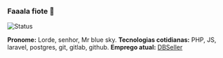 ### Faaala fiote 👋

![Status](https://github-readme-stats.vercel.app/api?username=NocDevX&show_icons=true&theme=radical)

**Pronome:** Lorde, senhor, Mr blue sky.
**Tecnologias cotidianas:** PHP, JS, laravel, postgres, git, gitlab, github.
**Emprego atual:** [DBSeller](https://www.dbseller.com.br)
